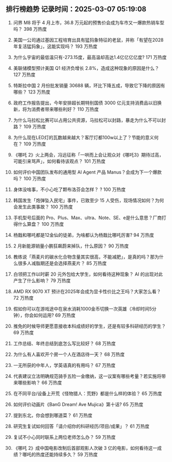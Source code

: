 
## 排行榜趋势 记录时间：2025-03-07 05:19:08
  
  1. 问界 M8 将于 4 月上市，36.8 万元起的预售价会成为车市又一爆款热销车型吗？ 398 万热度
    
  2. 美国一公司通过基因工程培育出具有猛犸象特征的老鼠，并称「有望在2028年复活猛犸象」，这能实现吗？ 193 万热度
    
  3. 为什么宇宙的最低温只有-273.15度，最高温却高达1.4亿亿亿亿度? 171 万热度
    
  4. 美联储模型预计美国 Q1 经济负增长 2.8%，造成这种现象的原因是什么？ 127 万热度
    
  5. 特斯拉中国 2 月份批发销量 30688 辆，环比下降五成，导致它下降的原因有哪些？ 123 万热度
    
  6. 政府工作报告提出，今年安排超长期特别国债 3000 亿元支持消费品以旧换新，将为消费者带来哪些利好？ 110 万热度
    
  7. 为什么马拉松比赛可以占用公共资源，马拉松可以封路，暴走为什么不可以封路？ 109 万热度
    
  8. 为什么现在LED灯的瓦数越来越大？客厅灯都100w以上了？节能的意义何在？ 109 万热度
    
  9. 《哪吒 2》火上两会，冯远征称「一哄而上会让观众对《哪吒3》期待过高，可能引来骂声」，如何看待该观点？ 101 万热度
    
  10. 如何评价中国团队发布的通用型 AI Agent 产品 Manus？会成为下一个爆款吗？ 100 万热度
    
  11. 身体没啥事，不小心吃了颗布洛芬会怎样？ ​? 100 万热度
    
  12. 韩国发生「炮弹坠入民宅」事件，已致至少 15 人受伤，现场情况如何？为何会发生此类事故？ 100 万热度
    
  13. 手机型号后面的 Pro、Plus、Max、ultra、Note、SE、e是什么意思？厂商打得什么算盘？ 100 万热度
    
  14. 杨戬和哪吒都是12金仙的徒弟，为啥都认为杨戬比哪吒厉害? 94 万热度
    
  15. 2 月新能源销量小鹏狂飙蔚来掉队，什么原因？ 90 万热度
    
  16. 教练说「燕麦片的碳水化合物含量其实很高，不能减肥」，是真的吗？那为什么很多人减脂期还是会选择燕麦片？ 85 万热度
    
  17. 白领把工作以时薪 20 元外包给大学生，如何看待这种现象？ AI 的出现对此产生了什么影响？ 79 万热度
    
  18. AMD RX 9070 XT 预计在2025年会成为显卡性价比之王吗？大家怎么看？ 72 万热度
    
  19. 假如你可以在游戏途中在泉水消耗1000金币切换一次英雄（冷却时间5分钟），你会如何运用? 69 万热度
    
  20. 推免的时候导师更愿意接收本科成绩好的学生，还是有较多科研经历的学生？ 69 万热度
    
  21. 工作总结、年终总结到底怎么写比较好？ 68 万热度
    
  22. 为什么有人喜欢开个房一个人在酒店待一天？ 68 万热度
    
  23. 一无所获的中年人，学英语真的有用吗？ 67 万热度
    
  24. 代表建议立法明确规范骑手五险一金缴纳，这一议案有哪些考量？若实施将带来哪些影响？ 66 万热度
    
  25. 在不同平台/设备上开荒《怪物猎人：荒野》都是什么样的体验？ 65 万热度
    
  26. 如何评价动画片《BanG Dream! Ave Mujica》第十话? 65 万热度
    
  27. 提到东北，你会想到哪道菜？ 61 万热度
    
  28. 研究生复试如何回答「请介绍你的科研经历/项目/成果」？ 61 万热度
    
  29. 复试不小心同时联系上两位老师怎么办？ 59 万热度
    
  30. 《哪吒 2》成中国电影改制后首部观影人次破 3 亿的电影，如何看待这一成绩？哪吒的热度还能持续多久？ 59 万热度
    